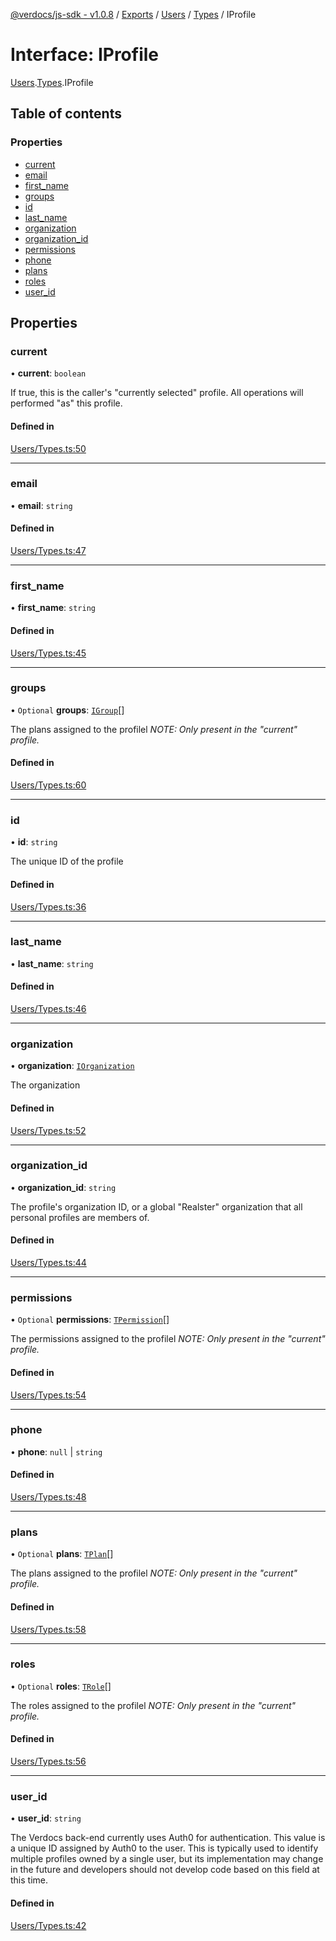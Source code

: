 [@verdocs/js-sdk - v1.0.8](../README.md) / [Exports](../modules.md) / [Users](../modules/Users.md) / [Types](../modules/Users.Types.md) / IProfile

# Interface: IProfile

[Users](../modules/Users.md).[Types](../modules/Users.Types.md).IProfile

## Table of contents

### Properties

- [current](Users.Types.IProfile.md#current)
- [email](Users.Types.IProfile.md#email)
- [first_name](Users.Types.IProfile.md#first_name)
- [groups](Users.Types.IProfile.md#groups)
- [id](Users.Types.IProfile.md#id)
- [last_name](Users.Types.IProfile.md#last_name)
- [organization](Users.Types.IProfile.md#organization)
- [organization_id](Users.Types.IProfile.md#organization_id)
- [permissions](Users.Types.IProfile.md#permissions)
- [phone](Users.Types.IProfile.md#phone)
- [plans](Users.Types.IProfile.md#plans)
- [roles](Users.Types.IProfile.md#roles)
- [user_id](Users.Types.IProfile.md#user_id)

## Properties

### current

• **current**: `boolean`

If true, this is the caller's "currently selected" profile. All operations will performed "as" this profile.

#### Defined in

[Users/Types.ts:50](https://github.com/Verdocs/js-sdk/blob/main/src/Users/Types.ts#L50)

___

### email

• **email**: `string`

#### Defined in

[Users/Types.ts:47](https://github.com/Verdocs/js-sdk/blob/main/src/Users/Types.ts#L47)

___

### first\_name

• **first\_name**: `string`

#### Defined in

[Users/Types.ts:45](https://github.com/Verdocs/js-sdk/blob/main/src/Users/Types.ts#L45)

___

### groups

• `Optional` **groups**: [`IGroup`](Organizations.Types.IGroup.md)[]

The plans assigned to the profilel _NOTE: Only present in the "current" profile._

#### Defined in

[Users/Types.ts:60](https://github.com/Verdocs/js-sdk/blob/main/src/Users/Types.ts#L60)

___

### id

• **id**: `string`

The unique ID of the profile

#### Defined in

[Users/Types.ts:36](https://github.com/Verdocs/js-sdk/blob/main/src/Users/Types.ts#L36)

___

### last\_name

• **last\_name**: `string`

#### Defined in

[Users/Types.ts:46](https://github.com/Verdocs/js-sdk/blob/main/src/Users/Types.ts#L46)

___

### organization

• **organization**: [`IOrganization`](Organizations.Types.IOrganization.md)

The organization

#### Defined in

[Users/Types.ts:52](https://github.com/Verdocs/js-sdk/blob/main/src/Users/Types.ts#L52)

___

### organization\_id

• **organization\_id**: `string`

The profile's organization ID, or a global "Realster" organization that all personal profiles are members of.

#### Defined in

[Users/Types.ts:44](https://github.com/Verdocs/js-sdk/blob/main/src/Users/Types.ts#L44)

___

### permissions

• `Optional` **permissions**: [`TPermission`](../modules/Users.Types.md#tpermission)[]

The permissions assigned to the profilel _NOTE: Only present in the "current" profile._

#### Defined in

[Users/Types.ts:54](https://github.com/Verdocs/js-sdk/blob/main/src/Users/Types.ts#L54)

___

### phone

• **phone**: ``null`` \| `string`

#### Defined in

[Users/Types.ts:48](https://github.com/Verdocs/js-sdk/blob/main/src/Users/Types.ts#L48)

___

### plans

• `Optional` **plans**: [`TPlan`](../modules/Users.Types.md#tplan)[]

The plans assigned to the profilel _NOTE: Only present in the "current" profile._

#### Defined in

[Users/Types.ts:58](https://github.com/Verdocs/js-sdk/blob/main/src/Users/Types.ts#L58)

___

### roles

• `Optional` **roles**: [`TRole`](../modules/Users.Types.md#trole)[]

The roles assigned to the profilel _NOTE: Only present in the "current" profile._

#### Defined in

[Users/Types.ts:56](https://github.com/Verdocs/js-sdk/blob/main/src/Users/Types.ts#L56)

___

### user\_id

• **user\_id**: `string`

The Verdocs back-end currently uses Auth0 for authentication. This value is a unique ID assigned by Auth0 to the
user. This is typically used to identify multiple profiles owned by a single user, but its implementation may
change in the future and developers should not develop code based on this field at this time.

#### Defined in

[Users/Types.ts:42](https://github.com/Verdocs/js-sdk/blob/main/src/Users/Types.ts#L42)
